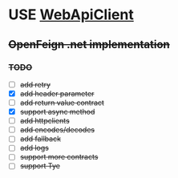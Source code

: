 # USE [WebApiClient](https://github.com/dotnetcore/WebApiClient)


## ~~OpenFeign .net implementation~~

### ~~TODO~~

 - [ ] ~~add retry~~
 - [x] ~~add header parameter~~
 - [ ] ~~add return value contract~~
 - [x] ~~support async method~~
 - [ ] ~~add httpclients~~
 - [ ] ~~add encodes/decodes~~
 - [ ] ~~add fallback~~
 - [ ] ~~add logs~~
 - [ ] ~~support more contracts~~
 - [ ] ~~support Tye~~